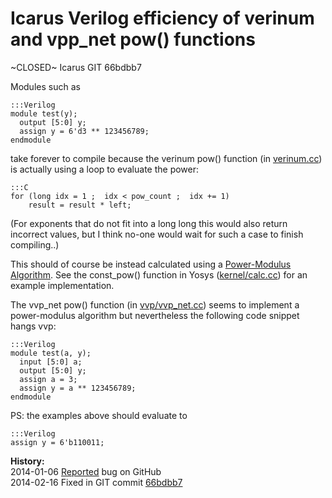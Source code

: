 
Icarus Verilog efficiency of verinum and vpp_net pow() functions
================================================================

~CLOSED~ Icarus GIT 66bdbb7

Modules such as

    :::Verilog
    module test(y);
      output [5:0] y;
      assign y = 6'd3 ** 123456789;
    endmodule

take forever to compile because the verinum pow() function (in [verinum.cc](https://github.com/steveicarus/iverilog/blob/master/verinum.cc)) is
actually using a loop to evaluate the power:

    :::C
    for (long idx = 1 ;  idx < pow_count ;  idx += 1)
        result = result * left;

(For exponents that do not fit into a long long this would also return
incorrect values, but I think no-one would wait for such a case to finish
compiling..)

This should of course be instead calculated using a [Power-Modulus Algorithm](http://en.wikipedia.org/wiki/Modular_exponentiation).
See the const_pow() function in Yosys ([kernel/calc.cc](https://github.com/cliffordwolf/yosys/blob/master/kernel/calc.cc)) for an example implementation.

The vvp_net pow() function (in [vvp/vvp_net.cc](https://github.com/steveicarus/iverilog/blob/master/vvp/vvp_net.cc)) seems to implement a power-modulus algorithm but nevertheless the following code snippet hangs vvp:

    :::Verilog
    module test(a, y);
      input [5:0] a;
      output [5:0] y;
      assign a = 3;
      assign y = a ** 123456789;
    endmodule

PS: the examples above should evaluate to

    :::Verilog
    assign y = 6'b110011;

**History:**  
2014-01-06 [Reported](https://github.com/steveicarus/iverilog/issues/9) bug on GitHub  
2014-02-16 Fixed in GIT commit [66bdbb7](https://github.com/steveicarus/iverilog/commit/66bdbb77eca799a4e3762f4ae1ea420dd4269bf4)  

